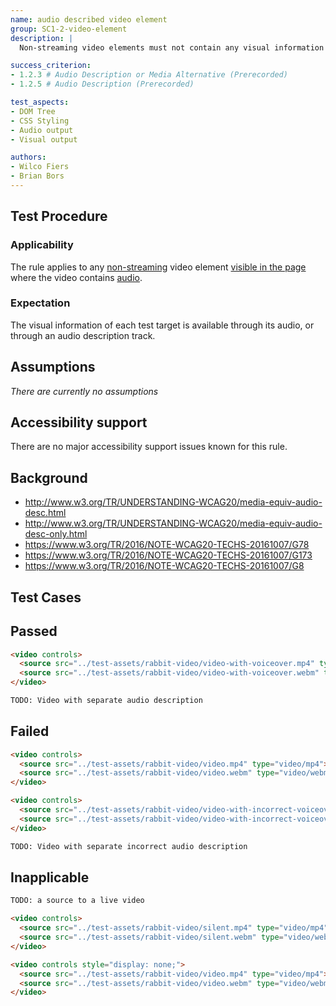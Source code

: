 ```yaml
---
name: audio described video element
group: SC1-2-video-element
description: |
  Non-streaming video elements must not contain any visual information that is not expressed in the audio

success_criterion:
- 1.2.3 # Audio Description or Media Alternative (Prerecorded)
- 1.2.5 # Audio Description (Prerecorded)

test_aspects:
- DOM Tree
- CSS Styling
- Audio output
- Visual output

authors:
- Wilco Fiers
- Brian Bors
---
```


## Test Procedure

### Applicability

The rule applies to any [non-streaming][] video element [visible in the page][] where the video contains [audio][].

### Expectation

The visual information of each test target is available through its audio, or through an audio description track.

## Assumptions

*There are currently no assumptions*

## Accessibility support

There are no major accessibility support issues known for this rule.

## Background

- http://www.w3.org/TR/UNDERSTANDING-WCAG20/media-equiv-audio-desc.html
- http://www.w3.org/TR/UNDERSTANDING-WCAG20/media-equiv-audio-desc-only.html
- https://www.w3.org/TR/2016/NOTE-WCAG20-TECHS-20161007/G78
- https://www.w3.org/TR/2016/NOTE-WCAG20-TECHS-20161007/G173
- https://www.w3.org/TR/2016/NOTE-WCAG20-TECHS-20161007/G8

[audio output]: ../pages/algorithms/audio-output.html
[visual output]: ../pages/algorithms/visual-output.html
[non-streaming]: ../pages/algorithms/non-streaming-media-element.html
[visible in the page]: ../pages/algorithms/visible-in-the-page.html
[text transcript]: https://www.w3.org/TR/WCAG20/#alt-time-based-mediadef
[audio]: https://www.w3.org/TR/WCAG20/#audiodef

## Test Cases

## Passed

```html
<video controls>
  <source src="../test-assets/rabbit-video/video-with-voiceover.mp4" type="video/mp4"></source>
  <source src="../test-assets/rabbit-video/video-with-voiceover.webm" type="video/webm"></source>
</video>
```

```html
TODO: Video with separate audio description
```

## Failed

```html
<video controls>
  <source src="../test-assets/rabbit-video/video.mp4" type="video/mp4"></source>
  <source src="../test-assets/rabbit-video/video.webm" type="video/webm"></source>
</video>
```

```html
<video controls>
  <source src="../test-assets/rabbit-video/video-with-incorrect-voiceover.mp4" type="video/mp4"></source>
  <source src="../test-assets/rabbit-video/video-with-incorrect-voiceover.webm" type="video/webm"></source>
</video>
```

```html
TODO: Video with separate incorrect audio description
```

## Inapplicable

```html
TODO: a source to a live video
```

```html
<video controls>
  <source src="../test-assets/rabbit-video/silent.mp4" type="video/mp4"></source>
  <source src="../test-assets/rabbit-video/silent.webm" type="video/webm"></source>
</video>
```

```html
<video controls style="display: none;">
  <source src="../test-assets/rabbit-video/video.mp4" type="video/mp4"></source>
  <source src="../test-assets/rabbit-video/video.webm" type="video/webm"></source>
</video>
```